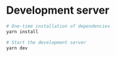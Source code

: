 # Development server

```bash
# One-time installation of dependencies
yarn install

# Start the development server
yarn dev
```